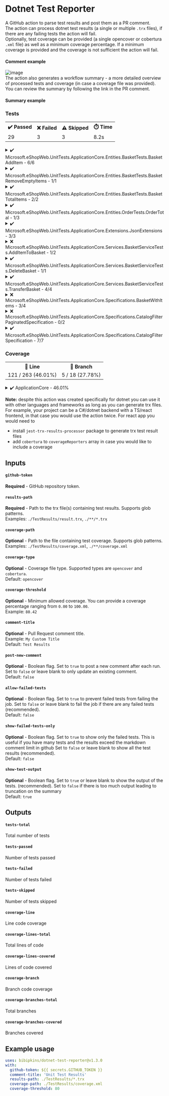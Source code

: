 # Dotnet Test Reporter
A GitHub action to parse test results and post them as a PR comment.
<br/>The action can process dotnet test results (a single or multiple `.trx` files), if there are any failing tests the action will fail.
<br/>Optionally, test coverage can be provided (a single opencover or cobertura `.xml` file) as well as a minimum coverage percentage.
If a minimum coverage is provided and the coverage is not sufficient the action will fail.
#### Comment example
![image](https://user-images.githubusercontent.com/16402446/209407863-2c0d0b3a-99e6-4489-8e1d-a2308102634f.png)
<br/>The action also generates a workflow summary - a more detailed overview of processed tests and coverage (in case a coverage file was provided). You can review the summary by following the link in the PR comment.
#### Summary example
<h3>Tests</h3><table role="table"><tbody><tr><th>✔️ Passed</th><th>❌ Failed</th><th>⚠️ Skipped</th><th>⏱️ Time</th></tr><tr><td>29</td><td>3</td><td>3</td><td>8.2s</td></tr></tbody></table><details><summary>✔️ Microsoft.eShopWeb.UnitTests.ApplicationCore.Entities.BasketTests.BasketAddItem - 6/6</summary><br/><table role="table"><tbody><tr><th>Result</th><th>Test</th></tr><tr><td align="center">✔️</td><td>AddsBasketItemIfNotPresent</td></tr><tr><td align="center">✔️</td><td>CantAddItemWithNegativeQuantity</td></tr><tr><td align="center">✔️</td><td>CantModifyQuantityToNegativeNumber</td></tr><tr><td align="center">✔️</td><td>DefaultsToQuantityOfOne</td></tr><tr><td align="center">✔️</td><td>IncrementsQuantityOfItemIfPresent</td></tr><tr><td align="center">✔️</td><td>KeepsOriginalUnitPriceIfMoreItemsAdded</td></tr></tbody></table></details><details><summary>✔️ Microsoft.eShopWeb.UnitTests.ApplicationCore.Entities.BasketTests.BasketRemoveEmptyItems - 1/1</summary><br/><table role="table"><tbody><tr><th>Result</th><th>Test</th></tr><tr><td align="center">✔️</td><td>RemovesEmptyBasketItems</td></tr></tbody></table></details><details><summary>✔️ Microsoft.eShopWeb.UnitTests.ApplicationCore.Entities.BasketTests.BasketTotalItems - 2/2</summary><br/><table role="table"><tbody><tr><th>Result</th><th>Test</th></tr><tr><td align="center">✔️</td><td>ReturnsTotalQuantityWithMultipleItems</td></tr><tr><td align="center">✔️</td><td>ReturnsTotalQuantityWithOneItem</td></tr></tbody></table></details><details><summary>✔️ Microsoft.eShopWeb.UnitTests.ApplicationCore.Entities.OrderTests.OrderTotal - 1/3</summary><br/><table role="table"><tbody><tr><th>Result</th><th>Test</th><th>Output</th></tr><tr><td align="center">⚠️</td><td>IsCorrectGiven1Item</td><td>Skipped test 1</td></tr><tr><td align="center">⚠️</td><td>IsCorrectGiven3Items</td><td>Skipped test 2</td></tr><tr><td align="center">✔️</td><td>IsZeroForNewOrder</td><td></td></tr></tbody></table></details><details><summary>✔️ Microsoft.eShopWeb.UnitTests.ApplicationCore.Extensions.JsonExtensions - 3/3</summary><br/><table role="table"><tbody><tr><th>Result</th><th>Test</th></tr><tr><td align="center">✔️</td><td>CorrectlyDeserializesJson(json: "{ \"id\": 3124, \"name\": \"Test Value 1\" }", expectedId: 3124, expectedName: "Test Value 1")</td></tr><tr><td align="center">✔️</td><td>CorrectlyDeserializesJson(json: "{ \"id\": 9, \"name\": \"Another test\" }", expectedId: 9, expectedName: "Another test")</td></tr><tr><td align="center">✔️</td><td>CorrectlySerializesAndDeserializesObject</td></tr></tbody></table></details><details><summary>❌ Microsoft.eShopWeb.UnitTests.ApplicationCore.Services.BasketServiceTests.AddItemToBasket - 1/2</summary><br/><table role="table"><tbody><tr><th>Result</th><th>Test</th><th>Output</th></tr><tr><td align="center">❌</td><td>InvokesBasketRepositoryGetBySpecAsyncOnce</td><td><b>Error Message</b><br/>Assert.Fail(): Failed test 1<br/><br/><b>Stack Trace</b><br/>   at Microsoft.eShopWeb.UnitTests.ApplicationCore.Services.BasketServiceTests.AddItemToBasket.InvokesBasketRepositoryGetBySpecAsyncOnce() in C:\Users\testuser\Files\Projects\eShopOnWeb\tests\UnitTests\ApplicationCore\Services\BasketServiceTests\AddItemToBasket.cs:line 20
--- End of stack trace from previous location ---</td></tr><tr><td align="center">✔️</td><td>InvokesBasketRepositoryUpdateAsyncOnce</td><td></td></tr></tbody></table></details><details><summary>✔️ Microsoft.eShopWeb.UnitTests.ApplicationCore.Services.BasketServiceTests.DeleteBasket - 1/1</summary><br/><table role="table"><tbody><tr><th>Result</th><th>Test</th></tr><tr><td align="center">✔️</td><td>ShouldInvokeBasketRepositoryDeleteAsyncOnce</td></tr></tbody></table></details><details><summary>✔️ Microsoft.eShopWeb.UnitTests.ApplicationCore.Services.BasketServiceTests.TransferBasket - 4/4</summary><br/><table role="table"><tbody><tr><th>Result</th><th>Test</th></tr><tr><td align="center">✔️</td><td>CreatesNewUserBasketIfNotExists</td></tr><tr><td align="center">✔️</td><td>InvokesBasketRepositoryFirstOrDefaultAsyncOnceIfAnonymousBasketNotExists</td></tr><tr><td align="center">✔️</td><td>RemovesAnonymousBasketAfterUpdatingUserBasket</td></tr><tr><td align="center">✔️</td><td>TransferAnonymousBasketItemsWhilePreservingExistingUserBasketItems</td></tr></tbody></table></details><details><summary>❌ Microsoft.eShopWeb.UnitTests.ApplicationCore.Specifications.BasketWithItems - 3/4</summary><br/><table role="table"><tbody><tr><th>Result</th><th>Test</th><th>Output</th></tr><tr><td align="center">❌</td><td>MatchesBasketWithGivenBasketId</td><td><b>Error Message</b><br/>System.Exception : Test exception<br/><br/><b>Stack Trace</b><br/>   at Microsoft.eShopWeb.UnitTests.ApplicationCore.Specifications.BasketWithItems.MatchesBasketWithGivenBasketId() in C:\Users\testuser\Files\Projects\eShopOnWeb\tests\UnitTests\ApplicationCore\Specifications\BasketWithItemsSpecification.cs:line 24</td></tr><tr><td align="center">✔️</td><td>MatchesBasketWithGivenBuyerId</td><td></td></tr><tr><td align="center">✔️</td><td>MatchesNoBasketsIfBasketIdNotPresent</td><td></td></tr><tr><td align="center">✔️</td><td>MatchesNoBasketsIfBuyerIdNotPresent</td><td></td></tr></tbody></table></details><details><summary>❌ Microsoft.eShopWeb.UnitTests.ApplicationCore.Specifications.CatalogFilterPaginatedSpecification - 0/2</summary><br/><table role="table"><tbody><tr><th>Result</th><th>Test</th><th>Output</th></tr><tr><td align="center">⚠️</td><td>Returns2CatalogItemsWithSameBrandAndTypeId</td><td>Skipped test 3</td></tr><tr><td align="center">❌</td><td>ReturnsAllCatalogItems</td><td><b>Error Message</b><br/>Assert.Fail(): Failed test 2<br/><br/><b>Stack Trace</b><br/>   at Microsoft.eShopWeb.UnitTests.ApplicationCore.Specifications.CatalogFilterPaginatedSpecification.ReturnsAllCatalogItems() in C:\Users\testuser\Files\Projects\eShopOnWeb\tests\UnitTests\ApplicationCore\Specifications\CatalogFilterPaginatedSpecification.cs:line 11</td></tr></tbody></table></details><details><summary>✔️ Microsoft.eShopWeb.UnitTests.ApplicationCore.Specifications.CatalogFilterSpecification - 7/7</summary><br/><table role="table"><tbody><tr><th>Result</th><th>Test</th></tr><tr><td align="center">✔️</td><td>MatchesExpectedNumberOfItems(brandId: 1, typeId: 3, expectedCount: 1)</td></tr><tr><td align="center">✔️</td><td>MatchesExpectedNumberOfItems(brandId: 1, typeId: null, expectedCount: 3)</td></tr><tr><td align="center">✔️</td><td>MatchesExpectedNumberOfItems(brandId: 2, typeId: 3, expectedCount: 0)</td></tr><tr><td align="center">✔️</td><td>MatchesExpectedNumberOfItems(brandId: 2, typeId: null, expectedCount: 2)</td></tr><tr><td align="center">✔️</td><td>MatchesExpectedNumberOfItems(brandId: null, typeId: 1, expectedCount: 2)</td></tr><tr><td align="center">✔️</td><td>MatchesExpectedNumberOfItems(brandId: null, typeId: 3, expectedCount: 1)</td></tr><tr><td align="center">✔️</td><td>MatchesExpectedNumberOfItems(brandId: null, typeId: null, expectedCount: 5)</td></tr></tbody></table></details><h3>Coverage</h3><table role="table"><tbody><tr><th>📏 Line</th><th>🌿 Branch</th></tr><tr><td>121 / 263 (46.01%)</td><td>5 / 18 (27.78%)</td></tr></tbody></table><details><summary>✔️ ApplicationCore - 46.01%</summary><br/><table role="table"><tbody><tr><th>File</th><th>Total</th><th>Line</th><th>Branch</th><th>Lines to Cover</th></tr><tr><td>CatalogSettings.cs</td><td align="center">0 / 1</td><td align="center">0%</td><td align="center">100%</td><td>5</td></tr><tr><td>Entities\BaseEntity.cs</td><td align="center">1 / 1</td><td align="center">100%</td><td align="center">100%</td><td></td></tr><tr><td>Entities\BasketAggregate\Basket.cs</td><td align="center">18 / 19</td><td align="center">94.74%</td><td align="center">100%</td><td>9</td></tr><tr><td>Entities\BasketAggregate\BasketItem.cs</td><td align="center">3 / 4</td><td align="center">75%</td><td align="center">100%</td><td>8</td></tr><tr><td>Entities\BuyerAggregate\Buyer.cs</td><td align="center">0 / 11</td><td align="center">0%</td><td align="center">100%</td><td>9, 11, 13, 15, 16, 18, 20-24</td></tr><tr><td>Entities\BuyerAggregate\PaymentMethod.cs</td><td align="center">0 / 3</td><td align="center">0%</td><td align="center">100%</td><td>5-7</td></tr><tr><td>Entities\CatalogBrand.cs</td><td align="center">0 / 1</td><td align="center">0%</td><td align="center">100%</td><td>7</td></tr><tr><td>Entities\CatalogItem.cs</td><td align="center">2 / 8</td><td align="center">25%</td><td align="center">100%</td><td>7-10, 12, 14</td></tr><tr><td>Entities\CatalogType.cs</td><td align="center">0 / 1</td><td align="center">0%</td><td align="center">100%</td><td>7</td></tr><tr><td>Entities\OrderAggregate\Address.cs</td><td align="center">13 / 14</td><td align="center">92.86%</td><td align="center">100%</td><td>17</td></tr><tr><td>Entities\OrderAggregate\CatalogItemOrdered.cs</td><td align="center">12 / 15</td><td align="center">80%</td><td align="center">100%</td><td>22, 23, 25</td></tr><tr><td>Entities\OrderAggregate\Order.cs</td><td align="center">21 / 25</td><td align="center">84%</td><td align="center">100%</td><td>10, 11, 13, 40</td></tr><tr><td>Entities\OrderAggregate\OrderItem.cs</td><td align="center">9 / 12</td><td align="center">75%</td><td align="center">100%</td><td>10, 11, 13</td></tr><tr><td>Exceptions\BasketNotFoundException.cs</td><td align="center">3 / 12</td><td align="center">25%</td><td align="center">100%</td><td>11-13, 15-17, 19-21</td></tr><tr><td>Exceptions\GuardExtensions.cs</td><td align="center">3 / 4</td><td align="center">75%</td><td align="center">50%</td><td>12</td></tr><tr><td>Services\BasketService.cs</td><td align="center">17 / 51</td><td align="center">33.33%</td><td align="center">0%</td><td>24, 25, 27, 29, 30, 39-46, 48-51, 58-68, 74-79</td></tr><tr><td>Services\OrderService.cs</td><td align="center">0 / 22</td><td align="center">0%</td><td align="center">0%</td><td>17-24, 27-38, 40, 41</td></tr><tr><td>Services\UriComposer.cs</td><td align="center">0 / 4</td><td align="center">0%</td><td align="center">100%</td><td>9, 12-14</td></tr><tr><td>Specifications\BaseSpecification.cs</td><td align="center">11 / 33</td><td align="center">33.33%</td><td align="center">100%</td><td>17-19, 21, 22, 30-32, 34-38, 40-42, 44-46, 50-52</td></tr><tr><td>Specifications\BasketWithItemsSpecification.cs</td><td align="center">4 / 8</td><td align="center">50%</td><td align="center">100%</td><td>13-16</td></tr><tr><td>Specifications\CatalogFilterPaginatedSpecification.cs</td><td align="center">0 / 5</td><td align="center">0%</td><td align="center">100%</td><td>8-12</td></tr><tr><td>Specifications\CatalogFilterSpecification.cs</td><td align="center">4 / 4</td><td align="center">100%</td><td align="center">100%</td><td></td></tr><tr><td>Specifications\CustomerOrdersWithItemsSpecification.cs</td><td align="center">0 / 5</td><td align="center">0%</td><td align="center">100%</td><td>8-12</td></tr></tbody></table></details>

<b>Note:</b> despite this action was created specifically for dotnet you can use it with other languages and frameworks as long as you can generate trx files. For example, your project can be a C#/dotnet backend with a TS/react frontend, in that case you would use the action twice. For react app you would need to 
- install `jest-trx-results-processor` package to generate trx test result files 
- add `cobertura` to `coverageReporters` array in case you would like to include a coverage

## Inputs

#### `github-token`
**Required** - GitHub repository token.

#### `results-path`
**Required** - Path to the trx file(s) containing test results. Supports glob patterns.
<br/>Examples: `./TestResults/result.trx`, `./**/*.trx`

#### `coverage-path`
**Optional** - Path to the file containing test coverage. Supports glob patterns.
<br/>Examples: `./TestResults/coverage.xml`, `./**/coverage.xml`

#### `coverage-type`
**Optional** - Coverage file type. Supported types are `opencover` and `cobertura`.
<br/>Default: `opencover`

#### `coverage-threshold`
**Optional** - Minimum allowed coverage. You can provide a coverage percentage ranging from `0.00` to `100.00`.
<br/>Example: `80.42`

#### `comment-title`
**Optional** - Pull Request comment title.
<br/>Example: `My Custom Title`
<br/>Default: `Test Results`

#### `post-new-comment`
**Optional** - Boolean flag. 
Set to `true` to post a new comment after each run. 
Set to `false` or leave blank to only update an existing comment.
<br/>Default: `false`

#### `allow-failed-tests`
**Optional** - Boolean flag. 
Set to `true` to prevent failed tests from failing the job.
Set to `false` or leave blank to fail the job if there are any failed tests (recommended).
<br/>Default: `false`

#### `show-failed-tests-only`
**Optional** - Boolean flag. 
Set to `true` to show only the failed tests. This is useful if you have many tests and the results exceed the markdown comment limit in github
Set to `false` or leave blank to show all the test results (recommended).
<br/>Default: `false`

#### `show-test-output`
**Optional** - Boolean flag. 
Set to `true` or leave blank to show the output of the tests. (recommended).
Set to `false` if there is too much output leading to truncation on the summary
<br/>Default: `true`
## Outputs

#### `tests-total`
Total number of tests

#### `tests-passed`
Number of tests passed

#### `tests-failed`
Number of tests failed

#### `tests-skipped`
Number of tests skipped

#### `coverage-line`
Line code coverage

#### `coverage-lines-total`
Total lines of code

#### `coverage-lines-covered`
Lines of code covered

#### `coverage-branch`
Branch code coverage

#### `coverage-branches-total`
Total branches

#### `coverage-branches-covered`
Branches covered

## Example usage

```yaml
uses: bibipkins/dotnet-test-reporter@v1.3.0
with:
  github-token: ${{ secrets.GITHUB_TOKEN }}
  comment-title: 'Unit Test Results'
  results-path: ./TestResults/*.trx
  coverage-path: ./TestResults/coverage.xml
  coverage-threshold: 80
```
